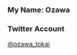 ### My Name: Ozawa  

### Twitter Account  

[@ozawa_tokai](https://twitter.com/ozawa_tokai?lang=ja)  
